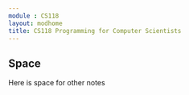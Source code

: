 ```yaml
---
module : CS118
layout: modhome
title: CS118 Programming for Computer Scientists
---
```

## Space
Here is space for other notes